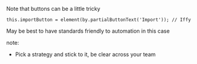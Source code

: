 Note that buttons can be a little tricky

```
this.importButton = element(by.partialButtonText('Import')); // Iffy
```

May be best to have standards friendly to automation in this case

note:
  - Pick a strategy and stick to it, be clear across your team